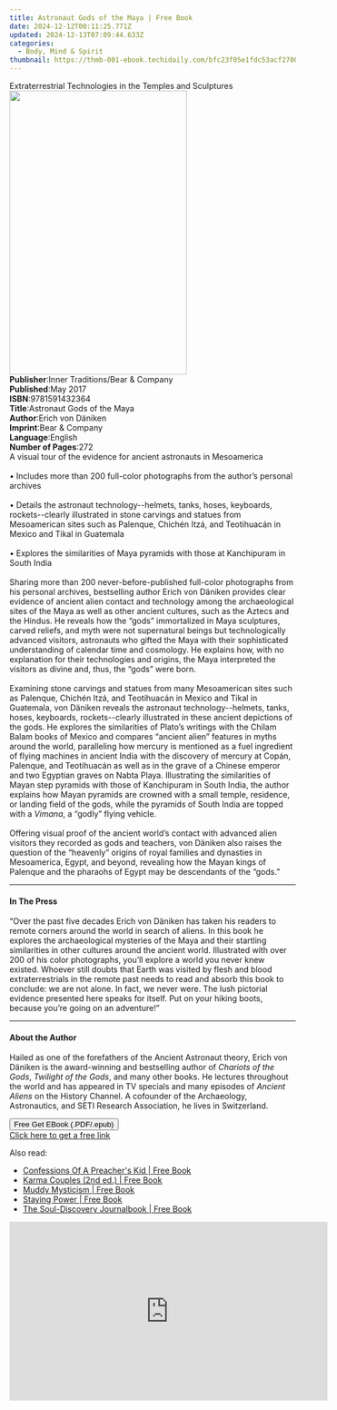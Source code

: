 ```yaml
---
title: Astronaut Gods of the Maya | Free Book
date: 2024-12-12T00:11:25.771Z
updated: 2024-12-13T07:09:44.633Z
categories:
  - Body, Mind & Spirit
thumbnail: https://thmb-001-ebook.techidaily.com/bfc23f05e1fdc53acf2700b7c7caafe16ebaf92f4a492594e9278dd28c621b49.jpg
---
```

<main id="book-container">
  <div class="flex flex-col">
    <div class="book-brief flex-1 py-6 px-4 sm:p-6 md:py-10 md:px-8">
      <!-- brief-->
      <div class="book-brief-main">
        Extraterrestrial Technologies in the Temples and Sculptures
      </div>
    </div>
    <div
      class="book-meta-info flex-1 grid gap-4 col-start-1 col-end-3 row-start-1 sm:mb-6 sm:grid-cols-4 lg:gap-6 lg:col-start-2 lg:row-end-6 lg:row-span-6 lg:mb-0"
    >
      <div
        class="book-meta-info-left place-content-center mt-4 p-4 text-sm leading-6 col-start-2 col-span-2 dark:text-slate-400"
      >
        <img
          class="w-full h-500 object-cover rounded-lg sm:h-255 sm:col-span-2 lg:col-span-full"
          src="https://img-001-ebook.techidaily.com/b1d81a80178214c1517f245738cfdde3aca0415398b52702051f0e656f3f5850.jpg"
          alt=""
          width="312"
          height="500"
        />
      </div>
      <div
        class="book-meta-info-right mt-2 col-start-1 row-start-2 col-span-3 self-center"
      >
        <!-- meta data  -->
        <div class="flex flex-col px-4 md:px-8">
          <div class="flex-1">
            <strong>Publisher</strong>:<span class="px-2"
              >Inner Traditions/Bear &amp; Company</span
            >
          </div>
          <div class="flex-1">
            <strong>Published</strong>:<span class="px-2">May 2017</span>
          </div>
          <div class="flex-1">
            <strong>ISBN</strong>:<span class="px-2">9781591432364</span>
          </div>
          <div class="flex-1">
            <strong>Title</strong>:<span class="px-2"
              >Astronaut Gods of the Maya</span
            >
          </div>
          <div class="flex-1">
            <strong>Author</strong>:<span class="px-2">Erich von Däniken</span>
          </div>
          <div class="flex-1">
            <strong>Imprint</strong>:<span class="px-2"
              >Bear &amp; Company</span
            >
          </div>
          <div class="flex-1">
            <strong>Language</strong>:<span class="px-2">English</span>
          </div>
          <div class="flex-1">
            <strong>Number of Pages</strong>:<span class="px-2">272</span>
          </div>
        </div>
      </div>
    </div>
    <div class="book-description flex-1 py-6 px-4 sm:p-6 md:py-10 md:px-8">
      <div class="book-description-main">
        <div accordion-content="" id="description">
          A visual tour of the evidence for ancient astronauts in Mesoamerica<br /><br />•
          Includes more than 200 full-color photographs from the author’s
          personal archives<br /><br />• Details the astronaut
          technology--helmets, tanks, hoses, keyboards, rockets--clearly
          illustrated in stone carvings and statues from Mesoamerican sites such
          as Palenque, Chichén Itzá, and Teotihuacán in Mexico and Tikal in
          Guatemala <br /><br />• Explores the similarities of Maya pyramids
          with those at Kanchipuram in South India<br /><br />Sharing more than
          200 never-before-published full-color photographs from his personal
          archives, bestselling author Erich von Däniken provides clear evidence
          of ancient alien contact and technology among the archaeological sites
          of the Maya as well as other ancient cultures, such as the Aztecs and
          the Hindus. He reveals how the “gods” immortalized in Maya sculptures,
          carved reliefs, and myth were not supernatural beings but
          technologically advanced visitors, astronauts who gifted the Maya with
          their sophisticated understanding of calendar time and cosmology. He
          explains how, with no explanation for their technologies and origins,
          the Maya interpreted the visitors as divine and, thus, the “gods” were
          born.<br /><br />Examining stone carvings and statues from many
          Mesoamerican sites such as Palenque, Chichén Itzá, and Teotihuacán in
          Mexico and Tikal in Guatemala, von Däniken reveals the astronaut
          technology--helmets, tanks, hoses, keyboards, rockets--clearly
          illustrated in these ancient depictions of the gods. He explores the
          similarities of Plato’s writings with the Chilam Balam books of Mexico
          and compares “ancient alien” features in myths around the world,
          paralleling how mercury is mentioned as a fuel ingredient of flying
          machines in ancient India with the discovery of mercury at Copán,
          Palenque, and Teotihuacán as well as in the grave of a Chinese emperor
          and two Egyptian graves on Nabta Playa. Illustrating the similarities
          of Mayan step pyramids with those of Kanchipuram in South India, the
          author explains how Mayan pyramids are crowned with a small temple,
          residence, or landing field of the gods, while the pyramids of South
          India are topped with a <i>Vimana</i>, a “godly” flying vehicle.<br /><br />Offering
          visual proof of the ancient world’s contact with advanced alien
          visitors they recorded as gods and teachers, von Däniken also raises
          the question of the “heavenly” origins of royal families and dynasties
          in Mesoamerica, Egypt, and beyond, revealing how the Mayan kings of
          Palenque and the pharaohs of Egypt may be descendants of the “gods.”
        </div>
        <div class="accordion-fader"></div>
      </div>
    </div>
    <div class="book-excerpts flex-1 py-6 px-4 sm:p-6 md:py-10 md:px-8">
      <!-- excerpts-->
      <div class="book-excerpts-main">
        <hr />
        <h4 class="placeholder placeholder-heading">
          <span>In The Press</span>
        </h4>
        <p>
          “Over the past five decades Erich von Däniken has taken his readers to
          remote corners around the world in search of aliens. In this book he
          explores the archaeological mysteries of the Maya and their startling
          similarities in other cultures around the ancient world. Illustrated
          with over 200 of his color photographs, you’ll explore a world you
          never knew existed. Whoever still doubts that Earth was visited by
          flesh and blood extraterrestrials in the remote past needs to read and
          absorb this book to conclude: we are not alone. In fact, we never
          were. The lush pictorial evidence presented here speaks for itself.
          Put on your hiking boots, because you’re going on an adventure!”
        </p>
      </div>
    </div>
    <div class="book-about-author flex-1 py-6 px-4 sm:p-6 md:py-10 md:px-8">
      <!-- about author-->
      <div class="book-main-author-main">
        <hr />
        <h4 class="placeholder placeholder-heading">
          <span>About the Author</span>
        </h4>
        <p>
          Hailed as one of the forefathers of the Ancient Astronaut theory,
          Erich von Däniken is the award-winning and bestselling author of
          <i>Chariots of the Gods</i>, <i>Twilight of the Gods</i>, and many
          other books. He lectures throughout the world and has appeared in TV
          specials and many episodes of <i>Ancient Aliens</i> on the History
          Channel. A cofounder of the Archaeology, Astronautics, and SETI
          Research Association, he lives in Switzerland.
        </p>
      </div>
    </div>
    <div class="book-free-get flex-1 py-6 px-4 sm:p-6 md:py-10 md:px-8">
      <button
        id="btn-free-get"
        class="bg-blue-500 hover:bg-blue-700 text-white font-bold py-2 px-4 rounded"
      >
        Free Get EBook (.PDF/.epub)
      </button>
      <div id="countdown-display" class="px-2 text-lg mt-2"></div>
      <a
        id="free-link"
        class="hidden bg-blue-500 hover:bg-blue-700 text-white font-bold py-2 px-4 rounded"
        href="https://www.ebooks.com/en-us/book/95782506/astronaut-gods-of-the-maya/erich-von-d-niken/"
        target="_blank"
        >Click here to get a free link</a
      >
    </div>
    <script>
      let countdownTime = 0;
      let countdownInterval = null;
      document
        .getElementById('btn-free-get')
        .addEventListener('click', startCountdown);
      function startCountdown() {
        countdownTime = new Date().getTime() + 60000 * 3;
        countdownInterval = setInterval(updateCountdown, 1000);
        document.getElementById('btn-free-get').disabled = true;
        document
          .getElementById('btn-free-get')
          .classList.add('bg-gray-500', 'cursor-not-allowed');
      }
      function updateCountdown() {
        let currentTime = new Date().getTime();
        let timeLeft = countdownTime - currentTime;
        let secondsLeft = Math.floor(timeLeft / 1000);
        document.getElementById('countdown-display').innerHTML =
          `Remaining time: ${secondsLeft} seconds.`;
        if (secondsLeft <= 0) {
          clearInterval(countdownInterval);
          document.getElementById('btn-free-get').classList.add('hidden');
          document.getElementById('free-link').classList.remove('hidden');
          document.getElementById('countdown-display').innerHTML = '';
        }
      }
    </script>
  </div>
</main>

<ins class="adsbygoogle"
      style="display:block"
      data-ad-client="ca-pub-7571918770474297"
      data-ad-slot="8358498916"
      data-ad-format="auto"
      data-full-width-responsive="true"></ins>
    

<span class="atpl-alsoreadstyle">Also read:</span>
<div><ul>
<li><a href="https://novels-ebooks.techidaily.com/210273226-9781736789322-confessions-of-a-preachers-kid/"><u>Confessions Of A Preacher's Kid | Free Book</u></a></li>
<li><a href="https://novels-ebooks.techidaily.com/210273253-9781922380418-karma-couples-2nd-ed/"><u>Karma Couples (2nd ed.) | Free Book</u></a></li>
<li><a href="https://novels-ebooks.techidaily.com/210272624-9781910559642-muddy-mysticism/"><u>Muddy Mysticism | Free Book</u></a></li>
<li><a href="https://novels-ebooks.techidaily.com/210273234-9781737105596-staying-power/"><u>Staying Power | Free Book</u></a></li>
<li><a href="https://novels-ebooks.techidaily.com/210272762-9781735855820-the-soul-discovery-journalbook/"><u>The Soul-Discovery Journalbook | Free Book</u></a></li>
</ul></div>

<!-- affiliate ads begin -->
<iframe width="560" height="315" src="https://www.youtube.com/embed/Lp78eFEGwVU?si=-4orJBLvJJrggCJ2" title="YouTube video player" frameborder="0" allow="accelerometer; autoplay; clipboard-write; encrypted-media; gyroscope; picture-in-picture; web-share" referrerpolicy="strict-origin-when-cross-origin" allowfullscreen></iframe>
<!-- affiliate ads end -->

